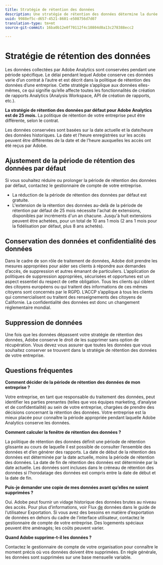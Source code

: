 ```yaml
---
title: Stratégie de rétention des données
description: Une stratégie de rétention des données détermine la durée pendant laquelle Adobe stocke vos données.
uuid: 9988ef5c-d657-4521-8601-e508756d7d07
translation-type: tm+mt
source-git-commit: 16ba0b12e0f70112f4c10804d0a13c278388ecc2

---
```



# Stratégie de rétention des données

Les données collectées par Adobe Analytics sont conservées pendant une période spécifique. Le délai pendant lequel Adobe conserve ces données varie d’un contrat à l’autre et est décrit dans la politique de rétention des données d’une entreprise. Cette stratégie s’applique aux données elles-mêmes, ce qui signifie qu’elle affecte toutes les fonctionnalités de création de rapports Analytics (Analysis Workspace, API de création de rapports, etc.).

**La stratégie de rétention des données par défaut pour Adobe Analytics est de 25 mois.** La politique de rétention de votre entreprise peut être différente, selon le contrat.

Les données conservées sont basées sur la date actuelle et la date/heure des données historiques. La date et l’heure enregistrées sur les accès peuvent être différentes de la date et de l’heure auxquelles les accès ont été reçus par Adobe.

## Ajustement de la période de rétention des données par défaut

Si vous souhaitez réduire ou prolonger la période de rétention des données par défaut, contactez le gestionnaire de compte de votre entreprise.

* La réduction de la période de rétention des données par défaut est gratuite.
* L'extension de la rétention des données au-delà de la période de rétention par défaut de 25 mois nécessite l'achat de extensions, disponibles par incréments d'un an chacune. Jusqu'à huit extensions peuvent être achetées, pour un total de 10 ans 1 mois (2 ans 1 mois pour la fidélisation par défaut, plus 8 ans achetés).

## Conservation des données et confidentialité des données

Dans le cadre de son rôle de traitement de données, Adobe doit prendre les mesures appropriées pour aider ses clients à répondre aux demandes d’accès, de suppression et autres émanant de particuliers. L’application de politiques de suppression appropriées, sécurisées et opportunes est un aspect essentiel du respect de cette obligation. Tous les clients qui ciblent des citoyens européens ou qui traitent des informations de ces mêmes citoyens sont concernés par le RGPD. L’ACCP s’applique à tous les clients qui commercialisent ou traitent des renseignements des citoyens de Californie. La confidentialité des données est donc un changement réglementaire mondial.

## Suppression de données

Une fois que les données dépassent votre stratégie de rétention des données, Adobe conserve le droit de les supprimer sans option de récupération. Vous devez vous assurer que toutes les données que vous souhaitez conserver se trouvent dans la stratégie de rétention des données de votre entreprise.

## Questions fréquentes

**Comment décider de la période de rétention des données de mon entreprise ?**

Votre entreprise, en tant que responsable du traitement des données, peut identifier les parties prenantes (telles que vos équipes marketing, d’analyse et de confidentialité) au sein de votre entreprise, chargées de prendre des décisions concernant la rétention des données. Votre entreprise est la mieux placée pour connaître la période appropriée pendant laquelle Adobe Analytics conserve les données.

**Comment calculer la fenêtre de rétention des données ?**

La politique de rétention des données définit une période de rétention glissante au cours de laquelle il est possible de consulter l’ensemble des données et d’en générer des rapports. La date de début de la rétention des données est déterminée par la date actuelle, moins la période de rétention des données. La date de fin de rétention des données est déterminée par la date actuelle. Les données sont incluses dans le créneau de rétention des données si l’horodatage des données est compris entre la date de début et la date de fin.

**Puis-je demander une copie de mes données avant qu’elles ne soient supprimées ?**

Oui. Adobe peut fournir un vidage historique des données brutes au niveau des accès. Pour plus d’informations, voir Flux [de](/help/export/analytics-data-feed/c-getstarted/data-feed-overview.md) données dans le guide de l’utilisateur Exportation. Si vous avez des besoins en matière d’exportation de données en dehors du cadre de l’interface utilisateur, contactez le gestionnaire de compte de votre entreprise. Des logements spéciaux peuvent être aménagés; les coûts peuvent varier.

**Quand Adobe supprime-t-il les données ?**

Contactez le gestionnaire de compte de votre organisation pour connaître le moment précis où vos données doivent être supprimées. En règle générale, les données sont supprimées sur une base mensuelle variable.
